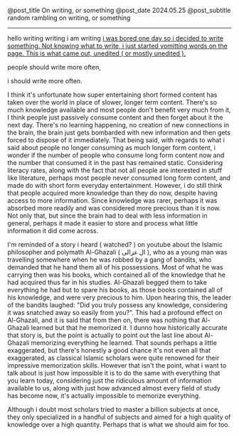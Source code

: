 @post_title On writing, or something
@post_date 2024.05.25
@post_subtitle random rambling on writing, or something

---

hello writing writing i am writing [ i was bored one day so i decided to write something. Not knowing what to write, i just started vomitting words on the page. This is what came out, unedited ( or mostly unedited ).](_)


people should write more often,


i should write more often.


I think it's unfortunate how super entertaining short formed content has taken over the world in place of slower, longer term content. 
There's so much knowledge available and most people don't benefit very much from it, I think people just passively consume content and then forget about it the next day. 
There's no learning happening, no creation of new connections in the brain, the brain just gets bombarded with new information and then gets forced to dispose of it immediately. 
That being said, with regards to what i said about people no longer consuming as much longer form content, i wonder if the number of people who consume long form content now and the number that consumed it in the past has remained static. 
Considering literacy rates, along with the fact that not all people are interested in stuff like literature, perhaps most people never consumed long form content, and made do with short form everyday entertainment. 
However, i do still think that people acquired more knowledge than they do now, despite having access to more information. 
Since knowledge was rarer, perhaps it was absorbed more readily and was considered more precious than it is now. 
Not only that, but since the brain had to deal with less information in general, perhaps it made it easier to store and process what little information it did come across.




I'm reminded of a story i heard ( watched? ) on youtube about the Islamic philosopher and polymath Al-Ghazali ( ال غزالی ), who as a young man was travelling somewhere when he was robbed by a gang of bandits, who demanded that he hand them all of his possessions.
Most of what he was carrying then was his books, which contained all of the knowledge that he had acquired thus far in his studies. 
Al-Ghazali begged them to take everything he had but to spare his books, as those books contained all of his knowledge, and were very precious to him. 
Upon hearing this, the leader of the bandits laughed: "Did you truly possess any knowledge, considering it was snatched away so easily from you?".
This had a profound effect on Al-Ghazali, and it is said that from then on, there was nothing that Al-Ghazali learned but that he memorized it.
I dunno how historically accurate that story is, but the point is actually to point out the last line about Al-Ghazali memorizing everything he learned.
That sounds perhaps a little exaggerated, but there's honestly a good chance it's not even all that exaggerated, as classical Islamic scholars were quite renowned for their impressive memorization skills.
However that isn't the point, what i want to talk about is just how impossible it is to do the same with everything that you learn today, considering just the ridiculous amount of information available to us, along with just how advanced almost every field of study has become now, it's actually impossible to memorize everything.


Although i doubt most scholars tried to master a billion subjects at once, they only specialized in a handful of subjects and aimed for a high quality of knowledge over a high quantity.
Perhaps that is what we should aim for too.
